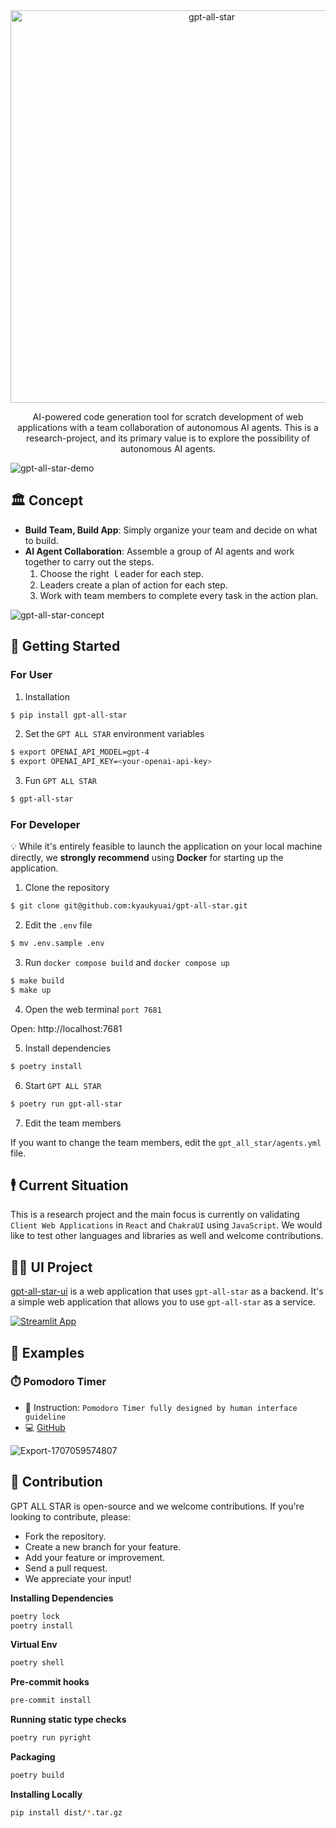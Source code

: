 <div align="center">
<img width="628" alt="gpt-all-star" src="https://github.com/kyaukyuai/gpt-all-star/assets/1140707/dc46fbf4-16f9-4989-801d-7df65af0c696">

<p>
AI-powered code generation tool for scratch development of web applications with a team collaboration of autonomous AI agents.
This is a research-project, and its primary value is to explore the possibility of autonomous AI agents.
</p>
</div>

![gpt-all-star-demo](https://github.com/kyaukyuai/gpt-all-star/assets/1140707/1ec23255-7463-4510-90fc-80b15eb64cb9)

## 🏛 Concept

- **Build Team, Build App**: Simply organize your team and decide on what to build.
- **AI Agent Collaboration**: Assemble a group of AI agents and work together to carry out the steps.
  1. Choose the right ｌeader for each step.
  2. Leaders create a plan of action for each step.
  3. Work with team members to complete every task in the action plan.

![gpt-all-star-concept](https://github.com/kyaukyuai/gpt-all-star/assets/1140707/77bdd5fa-afe9-4e3c-8dfd-85399852aec6)

## 🐳 Getting Started

### For User

1. Installation

```bash
$ pip install gpt-all-star
```

2. Set the `GPT ALL STAR` environment variables

```bash
$ export OPENAI_API_MODEL=gpt-4
$ export OPENAI_API_KEY=<your-openai-api-key>
```

3. Fun `GPT ALL STAR`

```bash
$ gpt-all-star
```

### For Developer

:bulb: While it's entirely feasible to launch the application on your local machine directly, we **strongly recommend** using **Docker** for starting up the application.

1. Clone the repository

```bash
$ git clone git@github.com:kyaukyuai/gpt-all-star.git
```

2. Edit the `.env` file

```bash
$ mv .env.sample .env
```

3. Run `docker compose build` and `docker compose up`

```bash
$ make build
$ make up
```

4. Open the web terminal `port 7681`

Open: http://localhost:7681

5. Install dependencies

```bash
$ poetry install
```

6. Start `GPT ALL STAR`

```bash
$ poetry run gpt-all-star
```

7. Edit the team members

If you want to change the team members, edit the `gpt_all_star/agents.yml` file.

## 🕴 Current Situation

This is a research project and the main focus is currently on validating `Client Web Applications` in `React` and `ChakraUI` using `JavaScript`.
We would like to test other languages and libraries as well and welcome contributions.

## 🧑‍💻️ UI Project

[gpt-all-star-ui](https://github.com/kyaukyuai/gpt-all-star-ui) is a web application that uses `gpt-all-star` as a backend.
It's a simple web application that allows you to use `gpt-all-star` as a service.

[![Streamlit App](https://static.streamlit.io/badges/streamlit_badge_black_white.svg)](https://gpt-all-star.streamlit.app/)

## 🔎 Examples

### ⏱️ Pomodoro Timer

- 💬 Instruction: `Pomodoro Timer fully designed by human interface guideline`
- 💻️ [GitHub](https://github.com/gpt-all-star/pomodoro)

![Export-1707059574807](https://github.com/kyaukyuai/gpt-all-star/assets/1140707/c194dced-d179-4d1e-8e5d-f89dbafa00ee)

## 🍻 Contribution

GPT ALL STAR is open-source and we welcome contributions. If you're looking to contribute, please:

- Fork the repository.
- Create a new branch for your feature.
- Add your feature or improvement.
- Send a pull request.
- We appreciate your input!

**Installing Dependencies**

```bash
poetry lock
poetry install
```

**Virtual Env**

```bash
poetry shell
```

**Pre-commit hooks**

```bash
pre-commit install
```

**Running static type checks**

```bash
poetry run pyright
```

**Packaging**

```bash
poetry build
```

**Installing Locally**

```bash
pip install dist/*.tar.gz
```
